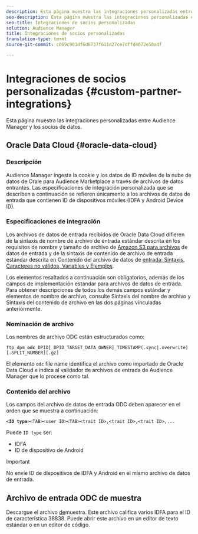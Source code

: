 ```yaml
---
description: Esta página muestra las integraciones personalizadas entre Audience Manager y los socios de datos.
seo-description: Esta página muestra las integraciones personalizadas entre Audience Manager y los socios de datos.
seo-title: Integraciones de socios personalizadas
solution: Audience Manager
title: Integraciones de socios personalizadas
translation-type: tm+mt
source-git-commit: c069c901df6d8737f611d27ce7dffd4072e50adf

---
```



# Integraciones de socios personalizadas {#custom-partner-integrations}

Esta página muestra las integraciones personalizadas entre Audience Manager y los socios de datos.

## Oracle Data Cloud {#oracle-data-cloud}

### Descripción

Audience Manager ingesta la cookie y los datos de ID móviles de la nube de datos de Orale para Audience Marketplace a través de archivos de datos entrantes. Las especificaciones de integración personalizada que se describen a continuación se refieren únicamente a los archivos de datos de entrada que contienen ID de dispositivos móviles (IDFA y Android Device ID).

### Especificaciones de integración

Los archivos de datos de entrada recibidos de Oracle Data Cloud difieren de la sintaxis de nombre de archivo de entrada estándar descrita en los requisitos de nombre y tamaño de archivo de [Amazon S3 para archivos](/help/using/integration/sending-audience-data/batch-data-transfer-explained/inbound-s3-filenames.md) de datos de entrada y de la sintaxis de contenido de archivo de entrada estándar descrita en Contenido del archivo de datos de [entrada: Sintaxis, Caracteres no válidos, Variables y Ejemplos](/help/using/integration/sending-audience-data/batch-data-transfer-explained/inbound-file-contents.md).

Los elementos resaltados a continuación son obligatorios, además de los campos de implementación estándar para archivos de datos de entrada. Para obtener descripciones de todos los demás campos estándar y elementos de nombre de archivo, consulte Sintaxis del nombre de archivo y Sintaxis del contenido de archivo en las dos páginas vinculadas anteriormente.

### Nominación de archivo

Los nombres de archivo ODC están estructurados como:

`ftp_dpm_`**`odc`**`_DPID[_DPID_TARGET_DATA_OWNER]_TIMESTAMP(.sync|.overwrite)[.SPLIT_NUMBER][.gz]`

El elemento `odc` file name identifica el archivo como importado de Oracle Data Cloud e indica al validador de archivos de entrada de Audience Manager que lo procese como tal.

### Contenido del archivo

Los campos del archivo de datos de entrada ODC deben aparecer en el orden que se muestra a continuación:

`<`**`ID type`**`><TAB><user ID><TAB><trait ID>,<trait ID>,<trait ID>,...`

Puede `ID type` ser:

* IDFA
* ID de dispositivo de Android

>[!IMPORTANT]
>
>No envíe ID de dispositivos de IDFA y Android en el mismo archivo de datos de entrada.

## Archivo de entrada ODC de muestra

Descargue el archivo [de](/help/using/integration/assets/ftp_dpm_odc_12345_1556223815.sync)muestra. Este archivo califica varios IDFA para el ID de característica 38838. Puede abrir este archivo en un editor de texto estándar o en un editor de código.